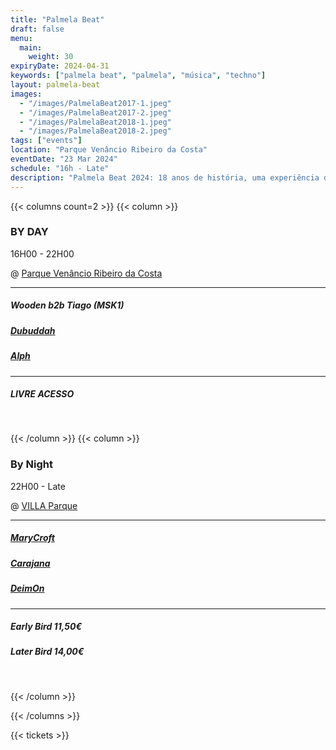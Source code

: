 ```yaml
---
title: "Palmela Beat"
draft: false
menu:
  main:
    weight: 30
expiryDate: 2024-04-31
keywords: ["palmela beat", "palmela", "música", "techno"]
layout: palmela-beat
images: 
  - "/images/PalmelaBeat2017-1.jpeg"
  - "/images/PalmelaBeat2017-2.jpeg"
  - "/images/PalmelaBeat2018-1.jpeg"
  - "/images/PalmelaBeat2018-2.jpeg"
tags: ["events"]
location: "Parque Venâncio Ribeiro da Costa"
eventDate: "23 Mar 2024"
schedule: "16h - Late"
description: "Palmela Beat 2024: 18 anos de história, uma experiência diurna no Parque Venâncio Ribeiro da Costa e uma noite intensa no VILLA, sob a égide da ÁcidoBase, prometendo ser a referência da música eletrónica."
---
```






{{< columns count=2 >}} {{< column >}}


### BY DAY

16H00 - 22H00

@ [Parque Venâncio Ribeiro da Costa](https://maps.app.goo.gl/dwMcLqkhZEHuAcg16)

---
##### Wooden b2b Tiago (MSK1)
##### [Dubuddah](https://soundcloud.com/dubuddha)
##### [Alph](https://www.mixcloud.com/ruipedroalferespedro/)

---

##### LIVRE ACESSO
<br>

{{< /column >}} {{< column >}}

### By Night

22H00 - Late

@ [VILLA Parque](https://maps.app.goo.gl/nK2AqJphFurYeuYH6)

---
##### [MaryCroft](https://soundcloud.com/marycroft-macedo)
##### [Carajana](https://soundcloud.com/cajaranamusic)
##### [DeimOn](https://soundcloud.com/dj-deimon)

---

##### Early Bird 11,50€
##### Later Bird 14,00€
<br>


{{< /column >}} 

{{< /columns >}}


{{< tickets >}}